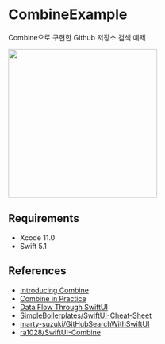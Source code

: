 # CombineExample
Combine으로 구현한 Github 저장소 검색 예제

<img src="https://user-images.githubusercontent.com/11647461/60145947-9d6c7c80-9802-11e9-9ad8-75ff295c92d4.png" width=300>

## Requirements
* Xcode 11.0
* Swift 5.1

## References
* [Introducing Combine](https://developer.apple.com/videos/play/wwdc2019/722)
* [Combine in Practice](https://developer.apple.com/videos/play/wwdc2019/721)
* [Data Flow Through SwiftUI](https://developer.apple.com/videos/play/wwdc2019/226)
* [SimpleBoilerplates/SwiftUI-Cheat-Sheet](https://github.com/SimpleBoilerplates/SwiftUI-Cheat-Sheet)
* [marty-suzuki/GitHubSearchWithSwiftUI](https://github.com/marty-suzuki/GitHubSearchWithSwiftUI)
* [ra1028/SwiftUI-Combine](https://github.com/ra1028/SwiftUI-Combine)
